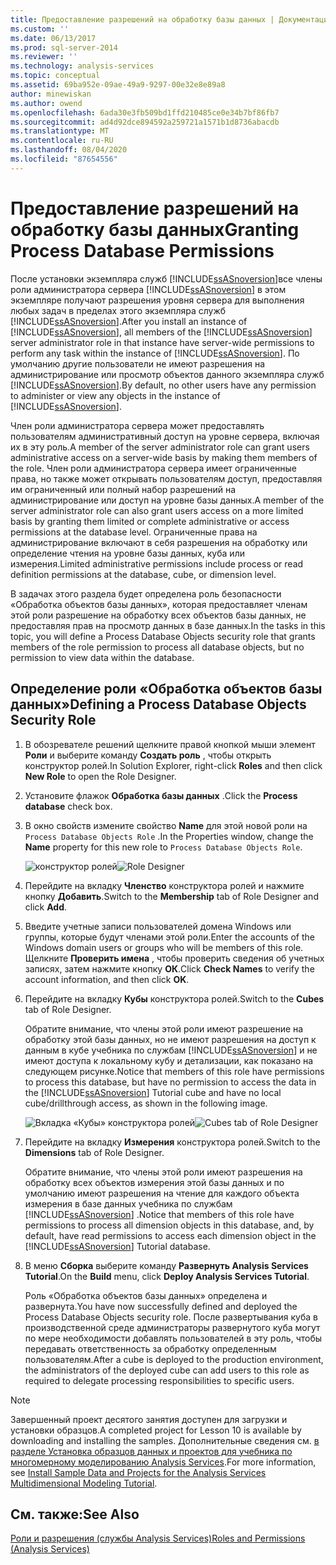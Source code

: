 ```yaml
---
title: Предоставление разрешений на обработку базы данных | Документация Майкрософт
ms.custom: ''
ms.date: 06/13/2017
ms.prod: sql-server-2014
ms.reviewer: ''
ms.technology: analysis-services
ms.topic: conceptual
ms.assetid: 69ba952e-09ae-49a9-9297-00e32e8e89a8
author: minewiskan
ms.author: owend
ms.openlocfilehash: 6ada30e3fb509bd1ffd210485ce0e34b7bf86fb7
ms.sourcegitcommit: ad4d92dce894592a259721a1571b1d8736abacdb
ms.translationtype: MT
ms.contentlocale: ru-RU
ms.lasthandoff: 08/04/2020
ms.locfileid: "87654556"
---
```

# <a name="granting-process-database-permissions"></a><span data-ttu-id="e37ff-102">Предоставление разрешений на обработку базы данных</span><span class="sxs-lookup"><span data-stu-id="e37ff-102">Granting Process Database Permissions</span></span>
  <span data-ttu-id="e37ff-103">После установки экземпляра служб [!INCLUDE[ssASnoversion](../includes/ssasnoversion-md.md)]все члены роли администратора сервера [!INCLUDE[ssASnoversion](../includes/ssasnoversion-md.md)] в этом экземпляре получают разрешения уровня сервера для выполнения любых задач в пределах этого экземпляра служб [!INCLUDE[ssASnoversion](../includes/ssasnoversion-md.md)].</span><span class="sxs-lookup"><span data-stu-id="e37ff-103">After you install an instance of [!INCLUDE[ssASnoversion](../includes/ssasnoversion-md.md)], all members of the [!INCLUDE[ssASnoversion](../includes/ssasnoversion-md.md)] server administrator role in that instance have server-wide permissions to perform any task within the instance of [!INCLUDE[ssASnoversion](../includes/ssasnoversion-md.md)].</span></span> <span data-ttu-id="e37ff-104">По умолчанию другие пользователи не имеют разрешения на администрирование или просмотр объектов данного экземпляра служб [!INCLUDE[ssASnoversion](../includes/ssasnoversion-md.md)].</span><span class="sxs-lookup"><span data-stu-id="e37ff-104">By default, no other users have any permission to administer or view any objects in the instance of [!INCLUDE[ssASnoversion](../includes/ssasnoversion-md.md)].</span></span>

 <span data-ttu-id="e37ff-105">Член роли администратора сервера может предоставлять пользователям административный доступ на уровне сервера, включая их в эту роль.</span><span class="sxs-lookup"><span data-stu-id="e37ff-105">A member of the server administrator role can grant users administrative access on a server-wide basis by making them members of the role.</span></span> <span data-ttu-id="e37ff-106">Член роли администратора сервера имеет ограниченные права, но также может открывать пользователям доступ, предоставляя им ограниченный или полный набор разрешений на администрирование или доступ на уровне базы данных.</span><span class="sxs-lookup"><span data-stu-id="e37ff-106">A member of the server administrator role can also grant users access on a more limited basis by granting them limited or complete administrative or access permissions at the database level.</span></span> <span data-ttu-id="e37ff-107">Ограниченные права на администрирование включают в себя разрешения на обработку или определение чтения на уровне базы данных, куба или измерения.</span><span class="sxs-lookup"><span data-stu-id="e37ff-107">Limited administrative permissions include process or read definition permissions at the database, cube, or dimension level.</span></span>

 <span data-ttu-id="e37ff-108">В задачах этого раздела будет определена роль безопасности «Обработка объектов базы данных», которая предоставляет членам этой роли разрешение на обработку всех объектов базы данных, не предоставляя прав на просмотр данных в базе данных.</span><span class="sxs-lookup"><span data-stu-id="e37ff-108">In the tasks in this topic, you will define a Process Database Objects security role that grants members of the role permission to process all database objects, but no permission to view data within the database.</span></span>

## <a name="defining-a-process-database-objects-security-role"></a><span data-ttu-id="e37ff-109">Определение роли «Обработка объектов базы данных»</span><span class="sxs-lookup"><span data-stu-id="e37ff-109">Defining a Process Database Objects Security Role</span></span>

1.  <span data-ttu-id="e37ff-110">В обозревателе решений щелкните правой кнопкой мыши элемент **Роли** и выберите команду **Создать роль** , чтобы открыть конструктор ролей.</span><span class="sxs-lookup"><span data-stu-id="e37ff-110">In Solution Explorer, right-click **Roles** and then click **New Role** to open the Role Designer.</span></span>

2.  <span data-ttu-id="e37ff-111">Установите флажок **Обработка базы данных** .</span><span class="sxs-lookup"><span data-stu-id="e37ff-111">Click the **Process database** check box.</span></span>

3.  <span data-ttu-id="e37ff-112">В окно свойств измените свойство **Name** для этой новой роли на `Process Database Objects Role` .</span><span class="sxs-lookup"><span data-stu-id="e37ff-112">In the Properties window, change the **Name** property for this new role to `Process Database Objects Role`.</span></span>

     <span data-ttu-id="e37ff-113">![конструктор ролей](../../2014/tutorials/media/l10-security-1.png "конструктор ролей")</span><span class="sxs-lookup"><span data-stu-id="e37ff-113">![Role Designer](../../2014/tutorials/media/l10-security-1.png "Role Designer")</span></span>

4.  <span data-ttu-id="e37ff-114">Перейдите на вкладку **Членство** конструктора ролей и нажмите кнопку **Добавить**.</span><span class="sxs-lookup"><span data-stu-id="e37ff-114">Switch to the **Membership** tab of Role Designer and click **Add**.</span></span>

5.  <span data-ttu-id="e37ff-115">Введите учетные записи пользователей домена Windows или группы, которые будут членами этой роли.</span><span class="sxs-lookup"><span data-stu-id="e37ff-115">Enter the accounts of the Windows domain users or groups who will be members of this role.</span></span> <span data-ttu-id="e37ff-116">Щелкните **Проверить имена** , чтобы проверить сведения об учетных записях, затем нажмите кнопку **ОК**.</span><span class="sxs-lookup"><span data-stu-id="e37ff-116">Click **Check Names** to verify the account information, and then click **OK**.</span></span>

6.  <span data-ttu-id="e37ff-117">Перейдите на вкладку **Кубы** конструктора ролей.</span><span class="sxs-lookup"><span data-stu-id="e37ff-117">Switch to the **Cubes** tab of Role Designer.</span></span>

     <span data-ttu-id="e37ff-118">Обратите внимание, что члены этой роли имеют разрешение на обработку этой базы данных, но не имеют разрешения на доступ к данным в кубе учебника по службам [!INCLUDE[ssASnoversion](../includes/ssasnoversion-md.md)] и не имеют доступа к локальному кубу и детализации, как показано на следующем рисунке.</span><span class="sxs-lookup"><span data-stu-id="e37ff-118">Notice that members of this role have permissions to process this database, but have no permission to access the data in the [!INCLUDE[ssASnoversion](../includes/ssasnoversion-md.md)] Tutorial cube and have no local cube/drillthrough access, as shown in the following image.</span></span>

     <span data-ttu-id="e37ff-119">![Вкладка «Кубы» конструктора ролей](../../2014/tutorials/media/l10-security-2.png "Вкладка «Кубы» конструктора ролей")</span><span class="sxs-lookup"><span data-stu-id="e37ff-119">![Cubes tab of Role Designer](../../2014/tutorials/media/l10-security-2.png "Cubes tab of Role Designer")</span></span>

7.  <span data-ttu-id="e37ff-120">Перейдите на вкладку **Измерения** конструктора ролей.</span><span class="sxs-lookup"><span data-stu-id="e37ff-120">Switch to the **Dimensions** tab of Role Designer.</span></span>

     <span data-ttu-id="e37ff-121">Обратите внимание, что члены этой роли имеют разрешения на обработку всех объектов измерения этой базы данных и по умолчанию имеют разрешения на чтение для каждого объекта измерения в базе данных учебника по службам [!INCLUDE[ssASnoversion](../includes/ssasnoversion-md.md)] .</span><span class="sxs-lookup"><span data-stu-id="e37ff-121">Notice that members of this role have permissions to process all dimension objects in this database, and, by default, have read permissions to access each dimension object in the [!INCLUDE[ssASnoversion](../includes/ssasnoversion-md.md)] Tutorial database.</span></span>

8.  <span data-ttu-id="e37ff-122">В меню **Сборка** выберите команду **Развернуть Analysis Services Tutorial**.</span><span class="sxs-lookup"><span data-stu-id="e37ff-122">On the **Build** menu, click **Deploy Analysis Services Tutorial**.</span></span>

     <span data-ttu-id="e37ff-123">Роль «Обработка объектов базы данных» определена и развернута.</span><span class="sxs-lookup"><span data-stu-id="e37ff-123">You have now successfully defined and deployed the Process Database Objects security role.</span></span> <span data-ttu-id="e37ff-124">После развертывания куба в производственной среде администраторы развернутого куба могут по мере необходимости добавлять пользователей в эту роль, чтобы передавать ответственность за обработку определенным пользователям.</span><span class="sxs-lookup"><span data-stu-id="e37ff-124">After a cube is deployed to the production environment, the administrators of the deployed cube can add users to this role as required to delegate processing responsibilities to specific users.</span></span>

> [!NOTE]
>  <span data-ttu-id="e37ff-125">Завершенный проект десятого занятия доступен для загрузки и установки образцов.</span><span class="sxs-lookup"><span data-stu-id="e37ff-125">A completed project for Lesson 10 is available by downloading and installing the samples.</span></span> <span data-ttu-id="e37ff-126">Дополнительные сведения см. [в разделе Установка образцов данных и проектов для учебника по многомерному моделированию Analysis Services](install-sample-data-and-projects.md).</span><span class="sxs-lookup"><span data-stu-id="e37ff-126">For more information, see [Install Sample Data and Projects for the Analysis Services Multidimensional Modeling Tutorial](install-sample-data-and-projects.md).</span></span>

## <a name="see-also"></a><span data-ttu-id="e37ff-127">См. также:</span><span class="sxs-lookup"><span data-stu-id="e37ff-127">See Also</span></span>
 [<span data-ttu-id="e37ff-128">Роли и разрешения (службы Analysis Services)</span><span class="sxs-lookup"><span data-stu-id="e37ff-128">Roles and Permissions &#40;Analysis Services&#41;</span></span>](multidimensional-models/roles-and-permissions-analysis-services.md)


